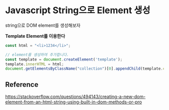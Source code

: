 # Javascript String으로 Element 생성

string으로 DOM element를 생성해보자

**Template Element를 이용한다**

````typescript
const html = "<li>1234</li>";

// element를 생성하여 추가합니다.
const template = document.createElement('template');
template.innerHTML = html;
document.getElementsByClassName("collection")[0].appendChild(template.content.firstChild);
````



## Reference

https://stackoverflow.com/questions/494143/creating-a-new-dom-element-from-an-html-string-using-built-in-dom-methods-or-pro